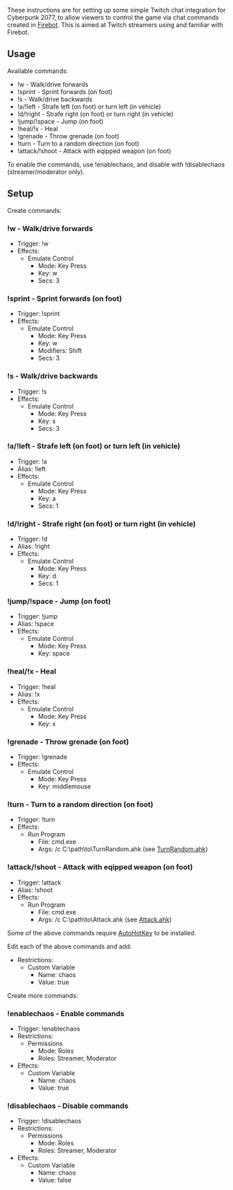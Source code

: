 These instructions are for setting up some simple Twitch chat integration for Cyberpunk 2077, to allow viewers to control the game via chat commands created in [Firebot](https://firebot.app/). This is aimed at Twitch streamers using and familiar with Firebot.

## Usage

Available commands:

- !w - Walk/drive forwards
- !sprint - Sprint forwards (on foot)
- !s - Walk/drive backwards
- !a/!left - Strafe left (on foot) or turn left (in vehicle)
- !d/!right - Strafe right (on foot) or turn right (in vehicle)
- !jump/!space - Jump (on foot)
- !heal/!x - Heal
- !grenade - Throw grenade (on foot)
- !turn - Turn to a random direction (on foot)
- !attack/!shoot - Attack with eqipped weapon (on foot)

To enable the commands, use !enablechaos, and disable with !disablechaos (streamer/moderator only).

## Setup

Create commands:

### !w - Walk/drive forwards

- Trigger: !w
- Effects:
  - Emulate Control
    - Mode: Key Press
    - Key: w
    - Secs: 3

### !sprint - Sprint forwards (on foot)

- Trigger: !sprint
- Effects:
  - Emulate Control
    - Mode: Key Press
    - Key: w
    - Modifiers: Shift
    - Secs: 3

### !s - Walk/drive backwards

- Trigger: !s
- Effects:
  - Emulate Control
    - Mode: Key Press
    - Key: s
    - Secs: 3

### !a/!left - Strafe left (on foot) or turn left (in vehicle)

- Trigger: !a
- Alias: !left
- Effects:
  - Emulate Control
    - Mode: Key Press
    - Key: a
    - Secs: 1

### !d/!right - Strafe right (on foot) or turn right (in vehicle)

- Trigger: !d
- Alias: !right
- Effects:
  - Emulate Control
    - Mode: Key Press
    - Key: d
    - Secs: 1

### !jump/!space - Jump (on foot)

- Trigger: !jump
- Alias: !space
- Effects:
  - Emulate Control
    - Mode: Key Press
    - Key: space

### !heal/!x - Heal

- Trigger: !heal
- Alias: !x
- Effects:
  - Emulate Control
    - Mode: Key Press
    - Key: x

### !grenade - Throw grenade (on foot)

- Trigger: !grenade
- Effects:
  - Emulate Control
    - Mode: Key Press
    - Key: middlemouse

### !turn - Turn to a random direction (on foot)

- Trigger: !turn
- Effects:
  - Run Program
    - File: cmd.exe
    - Args: /c C:\path\to\TurnRandom.ahk (see [TurnRandom.ahk](TurnRandom.ahk))

### !attack/!shoot - Attack with eqipped weapon (on foot)

- Trigger: !attack
- Alias: !shoot
- Effects:
  - Run Program
    - File: cmd.exe
    - Args: /c C:\path\to\Attack.ahk (see [Attack.ahk](Attack.ahk))

Some of the above commands require [AutoHotKey](https://www.autohotkey.com/) to be installed.

Edit each of the above commands and add:

- Restrictions:
  - Custom Variable
    - Name: chaos
    - Value: true

Create more commands:

### !enablechaos - Enable commands

- Trigger: !enablechaos
- Restrictions:
  - Permissions
    - Mode: Roles
    - Roles: Streamer, Moderator
- Effects:
  - Custom Variable
    - Name: chaos
    - Value: true

### !disablechaos - Disable commands

- Trigger: !disablechaos
- Restrictions:
  - Permissions
    - Mode: Roles
    - Roles: Streamer, Moderator
- Effects:
  - Custom Variable
    - Name: chaos
    - Value: false
